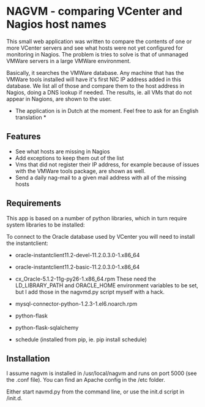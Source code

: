 # NAGVM - comparing VCenter and Nagios host names
This small web application was written to compare the contents of one or more VCenter servers and see what hosts were not yet configured for monitoring in Nagios. The problem is tries to solve is that of unmanaged VMWare servers in a large VMWare environment. 

Basically, it searches the VMWare database. Any machine that has the VMWare tools installed will have it's first NIC IP address added in this database. We list all of those and compare them to the host address in Nagios, doing a DNS lookup if needed. The results, ie. all VMs that do not appear in Nagions, are shown to the user. 

* The application is in Dutch at the moment. Feel free to ask for an English translation *

## Features
- See what hosts are missing in Nagios
- Add exceptions to keep them out of the list
- Vms that did not register their IP address, for example because of issues with the VMWare tools package, are shown as well. 
- Send a daily nag-mail to a given mail address with all of the missing hosts

## Requirements
This app is based on a number of python libraries, which in turn require system libraries to be installed:

To connect to the Oracle database used by VCenter you will need to install the instantclient:
- oracle-instantclient11.2-devel-11.2.0.3.0-1.x86_64
- oracle-instantclient11.2-basic-11.2.0.3.0-1.x86_64
- cx_Oracle-5.1.2-11g-py26-1.x86_64.rpm
These need the LD_LIBRARY_PATH and ORACLE_HOME environment variables to be set, but I add those in the nagvmd.py script myself with a hack. 

- mysql-connector-python-1.2.3-1.el6.noarch.rpm

-  python-flask
-  python-flask-sqlalchemy
-  schedule (installed from pip, ie. pip install schedule)

## Installation
I assume nagvm is installed in /usr/local/nagvm and runs on port 5000 (see the .conf file). You can find an Apache config in the /etc folder. 

Either start navmd.py from the command line, or use the init.d script in /init.d.

